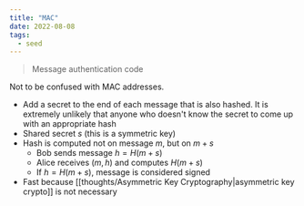```yaml
---
title: "MAC"
date: 2022-08-08
tags:
  - seed
---
```


> Message authentication code

Not to be confused with MAC addresses.

- Add a secret to the end of each message that is also hashed. It is extremely unlikely that anyone who doesn't know the secret to come up with an appropriate hash
- Shared secret $s$ (this is a symmetric key)
- Hash is computed not on message $m$, but on $m+s$
  - Bob sends message $h = H(m + s)$
  - Alice receives $(m, h)$ and computes $H(m + s)$
  - If $h = H(m+s)$, message is considered signed
- Fast because [[thoughts/Asymmetric Key Cryptography|asymmetric key crypto]] is not necessary
